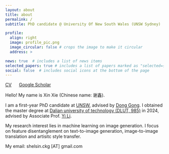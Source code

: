 ```yaml
---
layout: about
title: about
permalink: /
subtitle: PhD candidate @ University Of New South Wales (UNSW Sydney)

profile:
  align: right
  image: profile_pic.png
  image_circular: false # crops the image to make it circular
  address: >

news: true  # includes a list of news items
selected_papers: true # includes a list of papers marked as "selected={true}"
social: false  # includes social icons at the bottom of the page
---
```


[CV](/assets/pdf/Shelsin_CV.pdf) &nbsp;&nbsp;&nbsp;&nbsp; [Google Scholar](https://scholar.google.com/citations?user=-9GQ3rsAAAAJ&hl=en)

Hello! My name is Xin Xie (Chinese name: 谢鑫). 

I am a first-year PhD candidate at [UNSW](https://www.unsw.edu.au/), advised by [Dong Gong](https://donggong1.github.io/). I obtained the master degree at [Dalian university of technology (DLUT, 985)](https://en.dlut.edu.cn/) in 2024, advised by Associate Prof. [Yi Li](http://faculty.dlut.edu.cn/liyi/en/index.htm).

My research interest lies in machine learning on image generation. I focus on feature disentanglement on text-to-image generation, image-to-image translation and artisitc style transfer.

My email: shelsin.ckg [AT] gmail.com

